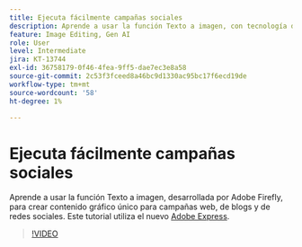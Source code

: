 ```yaml
---
title: Ejecuta fácilmente campañas sociales
description: Aprende a usar la función Texto a imagen, con tecnología de Adobe Firefly, para crear contenido gráfico único para campañas web, de blogs y sociales
feature: Image Editing, Gen AI
role: User
level: Intermediate
jira: KT-13744
exl-id: 36758179-0f46-4fea-9ff5-dae7ec3e8a58
source-git-commit: 2c53f3fceed8a46bc9d1330ac95bc17f6ecd19de
workflow-type: tm+mt
source-wordcount: '58'
ht-degree: 1%

---
```


# Ejecuta fácilmente campañas sociales

Aprende a usar la función Texto a imagen, desarrollada por Adobe Firefly, para crear contenido gráfico único para campañas web, de blogs y de redes sociales. Este tutorial utiliza el nuevo [Adobe Express](https://www.adobe.com/express/).

>[!VIDEO](https://video.tv.adobe.com/v/3441366?quality=12&learn=on&hidetitle=true&captions=spa)
